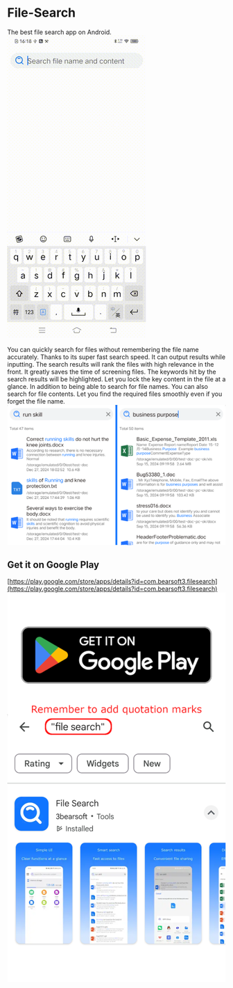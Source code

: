 # File-Search
The best file search app on Android.   
![](demo.gif)  

You can quickly search for files without remembering the file name accurately. Thanks to its super fast search speed. It can output results while inputting. The search results will rank the files with high relevance in the front. It greatly saves the time of screening files. The keywords hit by the search results will be highlighted. Let you lock the key content in the file at a glance. In addition to being able to search for file names. You can also search for file contents. Let you find the required files smoothly even if you forget the file name.   
![](search.png)  

## Get it on Google Play  
[https://play.google.com/store/apps/details?id=com.bearsoft3.filesearch](https://play.google.com/store/apps/details?id=com.bearsoft3.filesearch)  
![](picture.png)

